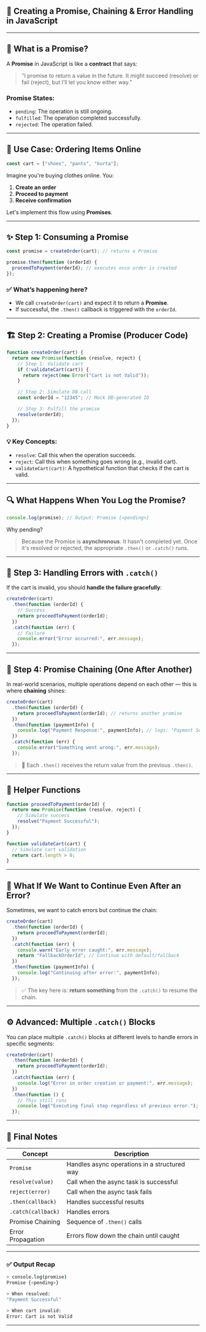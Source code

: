 

## 📌 Creating a Promise, Chaining & Error Handling in JavaScript

---

## 🧠 What is a Promise?

A **Promise** in JavaScript is like a **contract** that says:

> "I promise to return a value in the future. It might succeed (resolve) or fail (reject), but I’ll let you know either way."

### Promise States:

* `pending`: The operation is still ongoing.
* `fulfilled`: The operation completed successfully.
* `rejected`: The operation failed.

---

## 🎯 Use Case: Ordering Items Online

```js
const cart = ["shoes", "pants", "kurta"];
```

Imagine you're buying clothes online. You:

1. **Create an order**
2. **Proceed to payment**
3. **Receive confirmation**

Let's implement this flow using **Promises**.

---

## ✨ Step 1: Consuming a Promise

```js
const promise = createOrder(cart); // returns a Promise

promise.then(function (orderId) {
  proceedToPayment(orderId); // executes once order is created
});
```

### ✅ What’s happening here?

* We call `createOrder(cart)` and expect it to return a **Promise**.
* If successful, the `.then()` callback is triggered with the `orderId`.

---

## 🏗️ Step 2: Creating a Promise (Producer Code)

```js
function createOrder(cart) {
  return new Promise(function (resolve, reject) {
    // Step 1: Validate cart
    if (!validateCart(cart)) {
      return reject(new Error("Cart is not Valid"));
    }

    // Step 2: Simulate DB call
    const orderId = "12345"; // Mock DB-generated ID

    // Step 3: Fulfill the promise
    resolve(orderId);
  });
}
```

### 💡 Key Concepts:

* `resolve`: Call this when the operation succeeds.
* `reject`: Call this when something goes wrong (e.g., invalid cart).
* `validateCart(cart)`: A hypothetical function that checks if the cart is valid.

---

## 🔍 What Happens When You Log the Promise?

```js
console.log(promise); // Output: Promise {<pending>}
```

Why pending?

> Because the Promise is **asynchronous**. It hasn't completed yet. Once it's resolved or rejected, the appropriate `.then()` or `.catch()` runs.

---

## 🚨 Step 3: Handling Errors with `.catch()`

If the cart is invalid, you should **handle the failure gracefully**:

```js
createOrder(cart)
  .then(function (orderId) {
    // Success
    return proceedToPayment(orderId);
  })
  .catch(function (err) {
    // Failure
    console.error("Error occurred:", err.message);
  });
```

---

## 🔗 Step 4: Promise Chaining (One After Another)

In real-world scenarios, multiple operations depend on each other — this is where **chaining** shines:

```js
createOrder(cart)
  .then(function (orderId) {
    return proceedToPayment(orderId); // returns another promise
  })
  .then(function (paymentInfo) {
    console.log("Payment Response:", paymentInfo); // logs: "Payment Successful"
  })
  .catch(function (err) {
    console.error("Something went wrong:", err.message);
  });
```

> 💬 Each `.then()` receives the return value from the previous `.then()`.

---

## 🔧 Helper Functions

```js
function proceedToPayment(orderId) {
  return new Promise(function (resolve, reject) {
    // Simulate success
    resolve("Payment Successful");
  });
}

function validateCart(cart) {
  // Simulate cart validation
  return cart.length > 0;
}
```

---

## 🛑 What If We Want to Continue Even After an Error?

Sometimes, we want to catch errors but continue the chain:

```js
createOrder(cart)
  .then(function (orderId) {
    return proceedToPayment(orderId);
  })
  .catch(function (err) {
    console.warn("Early error caught:", err.message);
    return "FallbackOrderId"; // Continue with default/fallback
  })
  .then(function (paymentInfo) {
    console.log("Continuing after error:", paymentInfo);
  });
```

> ✅ The key here is: **return something** from the `.catch()` to resume the chain.

---

## ⚙️ Advanced: Multiple `.catch()` Blocks

You can place multiple `.catch()` blocks at different levels to handle errors in specific segments:

```js
createOrder(cart)
  .then(function (orderId) {
    return proceedToPayment(orderId);
  })
  .catch(function (err) {
    console.log("Error in order creation or payment:", err.message);
  })
  .then(function () {
    // This still runs
    console.log("Executing final step regardless of previous error.");
  });
```

---

## 🧠 Final Notes

| Concept            | Description                                  |
| ------------------ | -------------------------------------------- |
| `Promise`          | Handles async operations in a structured way |
| `resolve(value)`   | Call when the async task is successful       |
| `reject(error)`    | Call when the async task fails               |
| `.then(callback)`  | Handles successful results                   |
| `.catch(callback)` | Handles errors                               |
| Promise Chaining   | Sequence of `.then()` calls                  |
| Error Propagation  | Errors flow down the chain until caught      |

---

### ✅ Output Recap

```bash
> console.log(promise) 
Promise {<pending>}

> When resolved:
"Payment Successful"

> When cart invalid:
Error: Cart is not Valid
```

---

